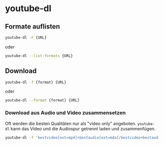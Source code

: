# youtube-dl

## Formate auflisten

```sh
youtube-dl -F {URL}
```

oder

```sh
youtube-dl --list-formats {URL}
```

## Download

```sh
youtube-dl -f {format} {URL}
```

oder

```sh
youtube-dl --format {format} {URL}
```

### Download aus Audio und Video zusammensetzen

Oft werden die besten Qualitäten nur als "video only" angeboten. `youtube-dl` kann das Video und die Audiospur getrennt laden und zusammenfügen.

```sh
youtube-dl -f 'bestvideo[ext=mp4]+bestaudio[ext=m4a]/bestvideo+bestaudio' --merge-output-format mp4 {URL}
```
